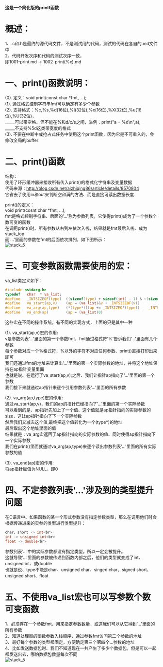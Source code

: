 **这是一个简化版的printf函数**<br>

# 概述：<br>
1、.c和.h是最终的源代码文件，不是测试用的代码，测试的代码在各自的.md文件中<br>
2、代码开发次序和代码的测试次序一致，<br>
即1001-print.md -> 1002-print(%x).md<br>

# 一、print()函数说明：<br>
(0). 定义：void print(const char *fmt, ...);<br>
(1). 通过格式控制字符串fmt可以确定有多少个参数<br>
(2). 支持格式：%c,%s,%d(16位),%l(32位),%x(16位),%X(32位),%u(16位),%U(32位)，<br>
_____可以带空格、但不能在%和d/c/s之间，举例：print("a = %d\n",a);<br>
_____不支持%5d这类带宽度的格式<br>
(3). 不要在中断中或抢占式任务中使用这个print函数，因为它是不可重入的，会修改全局的buffer<br>

# 二、print()函数<br>
结构：<br>
使用了环形缓冲器来接收所有传入print()的格式化字符串及变量数据<br>
代码来源：http://blog.csdn.net/aizhiqing86/article/details/8570804<br>
它省去了使用in和out来判断空和满的方法、而是直接可读出数据长度<br>

print()的定义：<br>
void print(cosnt char *fmt, ...);<br>
fmt是格式控制字符串、后面的'...'称为参数列表，它使得print()成为了一个参数个数可变的函数<br>
在调用print()时、所有参数从右到左依次入栈，结果就是fmt最后入栈、成为stack_top<br>
而'...'里面的参数在fmt的后面依次排列，如下图所示：<br>
![stack_5](/1010-USART/1002-print/material/stack_5.png)<br>

# 三、可变参数函数需要使用的宏：<br>
va_list类定义如下：<br>
```c
#include <stdarg.h>
typedef   char  * va_list;
#define   _INTSIZEOF(type)  ((sizeof(type) + sizeof(int) - 1) & ~(sizeof(int) - 1))    // 结果为sizeof(int)的整数倍
#define   va_start(ap,v)    (ap = (va_list)&v + _INTSIZEOF(v))                         // 让ap指向参数v的参数列表中的第一个参数
#define   va_arg(ap,type)   (*(type*)((ap += _INTSIZEOF(type)) -  _INTSIZEOF(type)))   // 取出参数t、并让ap指向参数t的下一个参数
#define   va_end(ap)        (ap = (va_list)0)
```
这些宏在不同的操作系统，有不同的实现方式，上面的只是其中一种<br>


(1). va_start(ap,v)宏的作用: <br>
v是参数列表'...'里面的第一个参数fmt，fmt通过格式符'%'告诉我们'...'里面有几个参数<br>
每个参数对应一个%格式符，%以外的字符不对应任何参数、print()直接打印出来即可<br>
我们还通过fmt的地址来计算出'...'里面的第一个实际参数的地址，并将这个地址保持在ap指针变量里面<br>
也就是说、在运行了va_start(ap,v);之后、我们让指针ap指向了'...'里面的第一个参数<br>
我们接下来就通过ap指针来逐个引用参数列表'...'里面的所有参数<br>

(2). va_arg(ap,type)宏的作用:<br>
通过va_start(ap,v)，我们的ap的指针已经指向了'...'里面的第一个实际参数<br>
可以看到的是、ap指针先加上了一个值、这个值就是ap指针指向的实际参数的size，这让ap指针指向了下一个实际参数<br>
然后我们又减去这个值,最终把这个值转化为一个(type*)的地址<br>
最后取出这个地址里面的值<br>
结果就是：va_arg宏返回了ap指针指向的实际参数的值、同时使得ap指针指向下一个实际参数<br>
我们在print()里面就通过va_arg(ap,type)来逐个读出参数列表'...'里面的所有实际参数的值<br>

(3). va_end(ap)宏的作用:<br>
     将ap指针赋值为NULL，即0<br>


# 四、不定参数列表'...'涉及到的类型提升问题<br>
在C语言中、如果函数的某一个形式参数没有指定参数类型，那么在调用他们时会根据传递进来的实参的类型进行类型提升：<br>
```c
char、short -> int<br>
int -> unsigned int<br>
float -> double<br>
```
参数列表'...'中的实际参数都没有指定类型，所以一定会被提升。<br>
这就导致'...'里面的参数被传递到函数内部之后，他们的类型就变成了int、unsigned int、或double<br>
也就是说、type不能是char、unsigned char、singed char、signed short、unsigned short、float<br>

# 五、不使用va_list宏也可以写参数个数可变函数<br>
1、必须存在一个参数fmt、用来指定参数数量，或这我们可以从它得到'...'里面的所有参数<br>
2、知道处理器的函数参数入栈顺序，通过参数fmt访问第二个参数的地址<br>
3、最好每个参数的类型都固定，方便确定第三个第四个...参数的地址<br>
4、比如发送数据包时、我们不知道现在一共产生了多少个数据包，但是可以一起都发送出去，哪怕数据包数量每次不同<br>
![stack_5](/1010-USART/1002-print/material/stack_5.png)<br>
